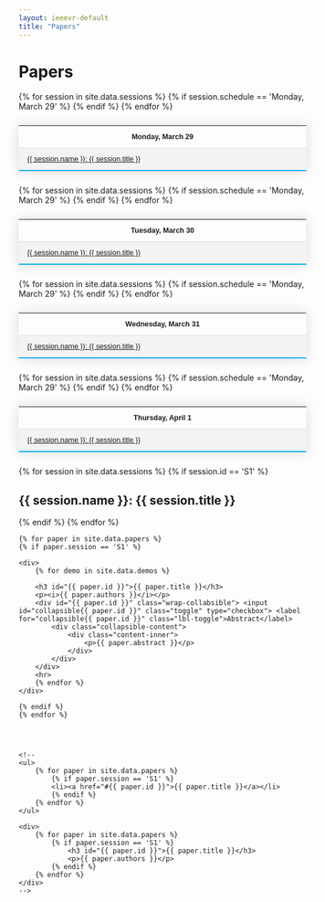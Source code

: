 ```yaml
---
layout: ieeevr-default
title: "Papers"
---
```


<style>
    .styled-table {
        border-collapse: collapse;
        margin: 25px 0;
        font-size: 0.9em;
        font-family: sans-serif;
        /*min-width: 400px;*/
        box-shadow: 0 0 20px rgba(0, 0, 0, 0.15);
        display: table;
    }

    .styled-table thead tr {
        background-color: #00aeef;
        color: #ffffff;
        text-align: left;
    }

    .styled-table th,
    .styled-table td {
        padding: 12px 15px;
    }

    .styled-table tbody tr {
        border-bottom: 1px solid #dddddd;
    }

    .styled-table tbody tr:nth-of-type(even) {
        background-color: #f3f3f3;
    }

    .styled-table tbody tr:last-of-type {
        border-bottom: 2px solid #00aeef;
    }

    .styled-table tbody tr.active-row {
        font-weight: bold;
        color: #00aeef;
    }

    /* Collapsible */
    input[type='checkbox'] {
        display: none;
    }

    .wrap-collabsible {
        margin: 1.2rem 0;
    }

    .lbl-toggle {
        display: block;
        font-weight: bold;
        /* font-family: monospace; */
        font-size: 1rem;
        text-align: left;
        padding: 0.5rem;
        color: #ffffff;
        background: #00aeef;
        cursor: pointer;
        border-radius: 7px;
        transition: all 0.25s ease-out;
    }

    .lbl-toggle:hover {
        color: #FFF;
    }

    .lbl-toggle::before {
        content: ' ';
        display: inline-block;
        border-top: 5px solid transparent;
        border-bottom: 5px solid transparent;
        border-left: 5px solid currentColor;
        vertical-align: middle;
        margin-right: .7rem;
        transform: translateY(-2px);
        transition: transform .2s ease-out;
    }

    .toggle:checked+.lbl-toggle::before {
        transform: rotate(90deg) translateX(-3px);
    }

    .collapsible-content {
        max-height: 0px;
        overflow: hidden;
        transition: max-height .25s ease-in-out;
    }

    .toggle:checked+.lbl-toggle+.collapsible-content {
        max-height: 1500px;
    }

    .toggle:checked+.lbl-toggle {
        border-bottom-right-radius: 0;
        border-bottom-left-radius: 0;
    }

    .collapsible-content .content-inner {
        background: white;
        /* rgba(0, 105, 255, .2);*/
        border-bottom: 1px solid rgba(0, 105, 255, .45);
        border-bottom-left-radius: 7px;
        border-bottom-right-radius: 7px;
        padding: .5rem 1rem;
    }

    .collapsible-content p {
        margin-bottom: 0;
    }

</style>

<h1>Papers</h1>

<div>
    <table class="styled-table">
        <tr>
            <th>Monday, March 29</th>
        </tr>
        {% for session in site.data.sessions %}
        {% if session.schedule == 'Monday, March 29' %}
        <tr>
            <td><a href="#{{ session.id }}">{{ session.name }}: {{ session.title }}</a></td>
        </tr>
        {% endif %}
        {% endfor %}
    </table>
</div>
<div>
    <table class="styled-table">
        <tr>
            <th>Tuesday, March 30</th>
        </tr>
        {% for session in site.data.sessions %}
        {% if session.schedule == 'Monday, March 29' %}
        <tr>
            <td><a href="#{{ session.id }}">{{ session.name }}: {{ session.title }}</a></td>
        </tr>
        {% endif %}
        {% endfor %}
    </table>
</div>
<div>
    <table class="styled-table">
        <tr>
            <th>Wednesday, March 31</th>
        </tr>
        {% for session in site.data.sessions %}
        {% if session.schedule == 'Monday, March 29' %}
        <tr>
            <td><a href="#{{ session.id }}">{{ session.name }}: {{ session.title }}</a></td>
        </tr>
        {% endif %}
        {% endfor %}
    </table>
</div>
<div>
    <table class="styled-table">
        <tr>
            <th>Thursday, April 1</th>
        </tr>
        {% for session in site.data.sessions %}
        {% if session.schedule == 'Monday, March 29' %}
        <tr>
            <td><a href="#{{ session.id }}">{{ session.name }}: {{ session.title }}</a></td>
        </tr>
        {% endif %}
        {% endfor %}
    </table>
</div>

<div id="S1">
    {% for session in site.data.sessions %}
    {% if session.id == 'S1' %}
    <h2>{{ session.name }}: {{ session.title }}</h2>
    {% endif %}
    {% endfor %}

    {% for paper in site.data.papers %}
    {% if paper.session == 'S1' %}

    <div>
        {% for demo in site.data.demos %}

        <h3 id="{{ paper.id }}">{{ paper.title }}</h3>
        <p><i>{{ paper.authors }}</i></p>
        <div id="{{ paper.id }}" class="wrap-collabsible"> <input id="collapsible{{ paper.id }}" class="toggle" type="checkbox"> <label for="collapsible{{ paper.id }}" class="lbl-toggle">Abstract</label>
            <div class="collapsible-content">
                <div class="content-inner">
                    <p>{{ paper.abstract }}</p>
                </div>
            </div>
        </div>
        <hr>
        {% endfor %}
    </div>

    {% endif %}
    {% endfor %}




    <!--
    <ul>
        {% for paper in site.data.papers %}
            {% if paper.session == 'S1' %}
            <li><a href="#{{ paper.id }}">{{ paper.title }}</a></li>
            {% endif %}
        {% endfor %}
    </ul>
    
    <div>
        {% for paper in site.data.papers %}
            {% if paper.session == 'S1' %}
                <h3 id="{{ paper.id }}">{{ paper.title }}</h3>
                <p>{{ paper.authors }}</p>
            {% endif %}
        {% endfor %}
    </div>
    -->
</div>
